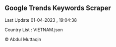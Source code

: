 

## Google Trends Keywords Scraper 
 
Last Update 01-04-2023 , 19:04:38

Country List :
VIETNAM.json



© Abdul Muttaqin 
